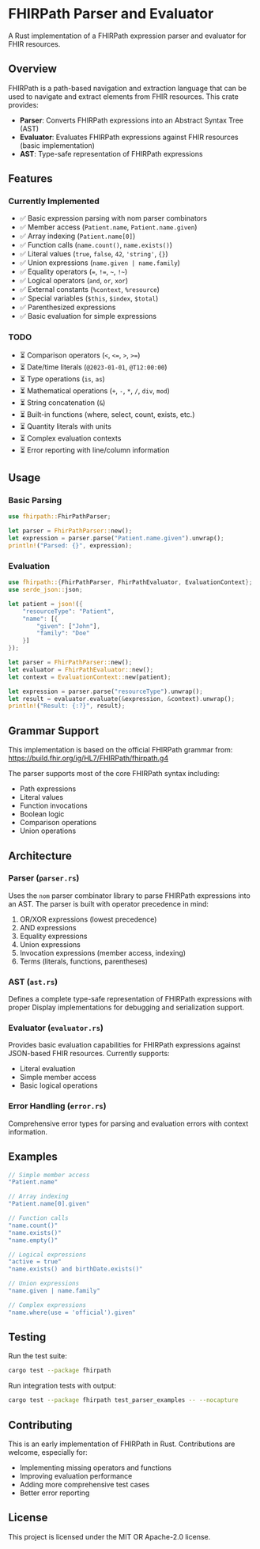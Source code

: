 # FHIRPath Parser and Evaluator

A Rust implementation of a FHIRPath expression parser and evaluator for FHIR resources.

## Overview

FHIRPath is a path-based navigation and extraction language that can be used to navigate and extract elements from FHIR resources. This crate provides:

- **Parser**: Converts FHIRPath expressions into an Abstract Syntax Tree (AST)
- **Evaluator**: Evaluates FHIRPath expressions against FHIR resources (basic implementation)
- **AST**: Type-safe representation of FHIRPath expressions

## Features

### Currently Implemented

- ✅ Basic expression parsing with nom parser combinators
- ✅ Member access (`Patient.name`, `Patient.name.given`)
- ✅ Array indexing (`Patient.name[0]`)
- ✅ Function calls (`name.count()`, `name.exists()`)
- ✅ Literal values (`true`, `false`, `42`, `'string'`, `{}`)
- ✅ Union expressions (`name.given | name.family`)
- ✅ Equality operators (`=`, `!=`, `~`, `!~`)
- ✅ Logical operators (`and`, `or`, `xor`)
- ✅ External constants (`%context`, `%resource`)
- ✅ Special variables (`$this`, `$index`, `$total`)
- ✅ Parenthesized expressions
- ✅ Basic evaluation for simple expressions

### TODO

- ⏳ Comparison operators (`<`, `<=`, `>`, `>=`)
- ⏳ Date/time literals (`@2023-01-01`, `@T12:00:00`)
- ⏳ Type operations (`is`, `as`)
- ⏳ Mathematical operations (`+`, `-`, `*`, `/`, `div`, `mod`)
- ⏳ String concatenation (`&`)
- ⏳ Built-in functions (where, select, count, exists, etc.)
- ⏳ Quantity literals with units
- ⏳ Complex evaluation contexts
- ⏳ Error reporting with line/column information

## Usage

### Basic Parsing

```rust
use fhirpath::FhirPathParser;

let parser = FhirPathParser::new();
let expression = parser.parse("Patient.name.given").unwrap();
println!("Parsed: {}", expression);
```

### Evaluation

```rust
use fhirpath::{FhirPathParser, FhirPathEvaluator, EvaluationContext};
use serde_json::json;

let patient = json!({
    "resourceType": "Patient",
    "name": [{
        "given": ["John"],
        "family": "Doe"
    }]
});

let parser = FhirPathParser::new();
let evaluator = FhirPathEvaluator::new();
let context = EvaluationContext::new(patient);

let expression = parser.parse("resourceType").unwrap();
let result = evaluator.evaluate(&expression, &context).unwrap();
println!("Result: {:?}", result);
```

## Grammar Support

This implementation is based on the official FHIRPath grammar from:
https://build.fhir.org/ig/HL7/FHIRPath/fhirpath.g4

The parser supports most of the core FHIRPath syntax including:

- Path expressions
- Literal values
- Function invocations
- Boolean logic
- Comparison operations
- Union operations

## Architecture

### Parser (`parser.rs`)

Uses the `nom` parser combinator library to parse FHIRPath expressions into an AST. The parser is built with operator precedence in mind:

1. OR/XOR expressions (lowest precedence)
2. AND expressions
3. Equality expressions
4. Union expressions
5. Invocation expressions (member access, indexing)
6. Terms (literals, functions, parentheses)

### AST (`ast.rs`)

Defines a complete type-safe representation of FHIRPath expressions with proper Display implementations for debugging and serialization support.

### Evaluator (`evaluator.rs`)

Provides basic evaluation capabilities for FHIRPath expressions against JSON-based FHIR resources. Currently supports:

- Literal evaluation
- Simple member access
- Basic logical operations

### Error Handling (`error.rs`)

Comprehensive error types for parsing and evaluation errors with context information.

## Examples

```rust
// Simple member access
"Patient.name"

// Array indexing
"Patient.name[0].given"

// Function calls
"name.count()"
"name.exists()"
"name.empty()"

// Logical expressions
"active = true"
"name.exists() and birthDate.exists()"

// Union expressions
"name.given | name.family"

// Complex expressions
"name.where(use = 'official').given"
```

## Testing

Run the test suite:

```bash
cargo test --package fhirpath
```

Run integration tests with output:

```bash
cargo test --package fhirpath test_parser_examples -- --nocapture
```

## Contributing

This is an early implementation of FHIRPath in Rust. Contributions are welcome, especially for:

- Implementing missing operators and functions
- Improving evaluation performance
- Adding more comprehensive test cases
- Better error reporting

## License

This project is licensed under the MIT OR Apache-2.0 license.
